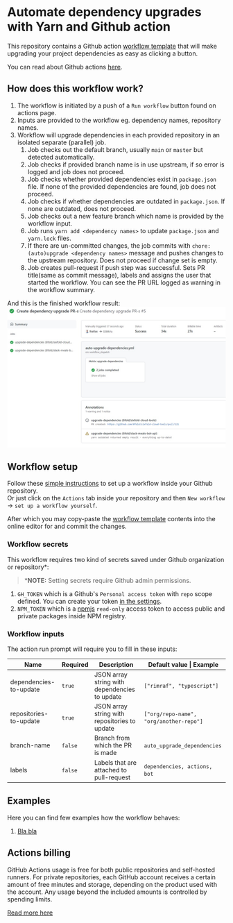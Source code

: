 # Automate dependency upgrades with Yarn and Github action

This repository contains a Github action [workflow template](./auto-upgrade-dependencies.yml) that will make upgrading
your project dependencies as easy as clicking a button.  

You can read about Github actions [here](https://docs.github.com/en/actions).

## How does this workflow work?

1. The workflow is initiated by a push of a `Run workflow` button found on actions page.
2. Inputs are provided to the workflow eg. dependency names, repository names.
3. Workflow will upgrade dependencies in each provided repository in an isolated separate (parallel) job.
   1. Job checks out the default branch, usually `main` or `master` but detected automatically.
   2. Job checks if provided branch name is in use upstream, if so error is logged and job does not proceed.
   3. Job checks whether provided dependencies exist in `package.json` file. If none of the provided dependencies are found, job does not proceed.
   4. Job checks if whether dependencies are outdated in `package.json`. If none are outdated, does not proceed.
   5. Job checks out a new feature branch which name is provided by the workflow input.
   6. Job runs `yarn add <dependency names>` to update `package.json` and `yarn.lock` files.
   7. If there are un-committed changes, the job commits with `chore: (auto)upgrade <dependency names>` message and pushes changes to the upstream repository. Does not proceed if change set is empty.
   8. Job creates pull-request if push step was successful. Sets PR title(same as commit message), labels and assigns the user that started the workflow. You can see the PR URL logged as warning in the workflow summary. 

And this is the finished workflow result:  
![workflow result](./images/result.jpg)

## Workflow setup

Follow these [simple instructions](https://docs.github.com/en/actions/quickstart) to set up a workflow inside your Github repository.  
Or just click on the `Actions` tab inside your repository and then `New workflow` -> `set up a workflow yourself`.

After which you may copy-paste the [workflow template](./auto-upgrade-dependencies.yml) contents into the online editor for  and commit the changes.

### Workflow secrets

This workflow requires two kind of secrets saved under Github organization or repository*:

> ***NOTE:** Setting secrets require Github admin permissions.

1. `GH_TOKEN` which is a Github's `Personal access token` with `repo` scope defined. You can create your token [in the settings](https://github.com/settings/tokens/new).
2. `NPM_TOKEN` which is a [npmjs](https://www.npmjs.com/) `read-only` access token to access public and private packages inside NPM registry.

### Workflow inputs

The action run prompt will require you to fill in these inputs:


| Name                   | Required | Description                                   | Default value \| Example                |
|------------------------|----------|-----------------------------------------------|-----------------------------------------|
| dependencies-to-update | `true`   | JSON array string with dependencies to update | `["rimraf", "typescript"]`              |
| repositories-to-update | `true`   | JSON array string with repositories to update | `["org/repo-name", "org/another-repo"]` |
| branch-name            | `false`  | Branch from which the PR is made              | `auto_upgrade_dependencies`             |
| labels                 | `false`  | Labels that are attached to pull-request      | `dependencies, actions, bot`            |

## Examples

Here you can find few examples how the workflow behaves:

1. [Bla bla](./)

## Actions billing

GitHub Actions usage is free for both public repositories and self-hosted runners. 
For private repositories, each GitHub account receives a certain amount of free minutes and storage, 
depending on the product used with the account. Any usage beyond the included amounts is controlled by spending limits.

[Read more here](https://docs.github.com/en/billing/managing-billing-for-github-actions/about-billing-for-github-actions)
